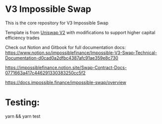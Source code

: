 # V3 Impossible Swap

This is the core repository for V3 Impossible Swap

Template is from [Uniswap V2](https://github.com/Uniswap/uniswap-v2-core) with modifications to support higher capital efficiency trades

Check out Notion and Gitbook for full documentation docs: https://www.notion.so/impossiblefinance/Impossible-V3-Swap-Technical-Documentation-d0cad0a2dfbc4387afc91ae359e8c730

https://impossiblefinance.notion.site/Swap-Contract-Docs-0771663a417c446291330383250cc5f2

https://docs.impossible.finance/impossible-swap/overview

# Testing:

yarn && yarn test
